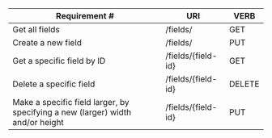 |Requirement # | URI | VERB |
|---|---|---|
| Get all fields                                                                 | /fields/            | GET |   
| Create a new field                                                             | /fields/            | PUT |   
| Get a specific field by ID                                                     | /fields/{field-id}  | GET |   
| Delete a specific field                                                        | /fields/{field-id}  | DELETE |
| Make a specific field larger, by specifying a new (larger) width and/or height | /fields/{field-id}  | PUT |   